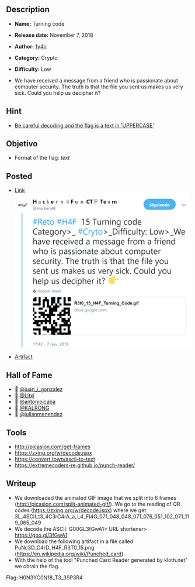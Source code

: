 ## Description

- **Name:** Turning code
- **Release date:** November 7, 2018
- **Author:** [1v4n](https://twitter.com/1r0Dm48O)
- **Category:** Crypto
- **Difficulty:** Low

- We have received a message from a friend who is passionate about computer security. The truth is that the file you sent us makes us very sick. Could you help us decipher it?

## Hint

-  [Be careful decoding and the flag is a  text in 'UPPERCASE'](https://twitter.com/Hackers4F/status/1060227203995189249)

## Objetivo

- Format of the flag: *text*

## Posted

- [Link](https://twitter.com/Hackers4F/status/1060210931316207616)
![hackers4fun_reto_15_post_tw](./Reto_15_tw_post.png)

- [Artifact](https://goo.gl/gEGhhR)

## Hall of Fame

- 🥇 [@juan_i_gonzalez](https://twitter.com/juan_i_gonzalez)
- 🥈 [@Litxi](https://twitter.com/Litxi)
- 🥉 [@antoniojcaba](https://twitter.com/antoniojcaba)
- 📜 [@KALRONG](https://twitter.com/KALRONG)
- 🍪 [@julianmenendez](https://twitter.com/julianmenendez)

## Tools

- http://picasion.com/get-frames
- https://zxing.org/w/decode.jspx
- https://convert.town/ascii-to-text
- https://extremecoders-re.github.io/punch-reader/

## Writeup

- We downloaded the animated GIF image that we split into 6 frames (http://picasion.com/split-animated-gif/). We go to the reading of QR codes (https://zxing.org/w/decode.jspx) where we get
3L_4SCII_t3_4C3rC4rA_a_L4_Fl4G_071_048_048_071_076_051_102_071_119_065_049
- We decode the ASCII:
G00GL3fGwA1> URL shortener> https://goo.gl/3fGwA1
- We download the following artifact in a file called PuNc3D_C4rD_H4F_R3T0_15.png (https://en.wikipedia.org/wiki/Punched_card).
- With the help of the tool "Punched Card Reader generated by kloth.net" we obtain the flag.

Flag: H0N3YC0N18_T3_3SP3R4
